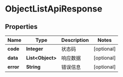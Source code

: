 

# ObjectListApiResponse


## Properties

| Name | Type | Description | Notes |
|------------ | ------------- | ------------- | -------------|
|**code** | **Integer** | 状态码 |  [optional] |
|**data** | **List&lt;Object&gt;** | 响应数据 |  [optional] |
|**error** | **String** | 错误信息 |  [optional] |



